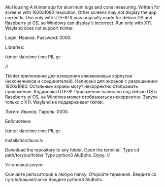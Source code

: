 AluHousing
A tkinter app for aluminum lugs and cons measuring. Written for screens with 1920x1080 resolution. Other screens may not display the app correctly. Use only with UTF-8! 
It was originally made for debian OS and Raspberry pi OS, so Windows can display it incorrect. Run only with X11. Wayland does not support tkinter. 

Login: Иванов. Password: 0000.

Libraries:

tkinter
datetime
time
PIL
gc

//

Tkinter приложение для измерения алюминиевых корпусов (наконечников и соединителей). Написано для экранов с разрешением 1920х1080. Остальные экраны могут некорректно отображать приложение. 
Кодировка UTF-8! Приложение написано под debian OS и Raspberry pi OS, на Windows может отображаться некорректно. Запуск только с X11. Wayland не поддерживает tkinter. 

Логин: Иванов. Пароль: 0000.

Библиотеки:

tkinter
datetime
time
PIL
gc

Installation/launch:

Download the repository to any folder.
Open the terminal.
Type cd path/to/your/folder
Type python3 AluBolts. Enjoy.
//

Установка/запуск:

Скачайте репозиторий в любую папку.
Откройте терминал.
Введите cd путь/к/вашей/папке
Введите python3 AluBolts.
